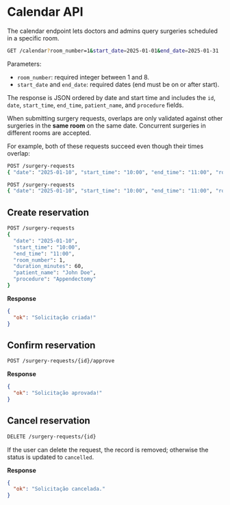 # Calendar API

The calendar endpoint lets doctors and admins query surgeries scheduled in a specific room.

```bash
GET /calendar?room_number=1&start_date=2025-01-01&end_date=2025-01-31
```

Parameters:
- `room_number`: required integer between 1 and 8.
- `start_date` and `end_date`: required dates (end must be on or after start).

The response is JSON ordered by date and start time and includes the `id`, `date`, `start_time`, `end_time`, `patient_name`, and
 `procedure` fields.

When submitting surgery requests, overlaps are only validated against other surgeries in the **same room** on the same date.
Concurrent surgeries in different rooms are accepted.

For example, both of these requests succeed even though their times overlap:

```bash
POST /surgery-requests
{ "date": "2025-01-10", "start_time": "10:00", "end_time": "11:00", "room_number": 1, ... }

POST /surgery-requests
{ "date": "2025-01-10", "start_time": "10:00", "end_time": "11:00", "room_number": 2, ... }
```

## Create reservation

```bash
POST /surgery-requests
{
  "date": "2025-01-10",
  "start_time": "10:00",
  "end_time": "11:00",
  "room_number": 1,
  "duration_minutes": 60,
  "patient_name": "John Doe",
  "procedure": "Appendectomy"
}
```

**Response**
```json
{
  "ok": "Solicitação criada!"
}
```

## Confirm reservation

```bash
POST /surgery-requests/{id}/approve
```

**Response**
```json
{
  "ok": "Solicitação aprovada!"
}
```

## Cancel reservation

```bash
DELETE /surgery-requests/{id}
```

If the user can delete the request, the record is removed; otherwise the status is updated to `cancelled`.

**Response**
```json
{
  "ok": "Solicitação cancelada."
}
```
